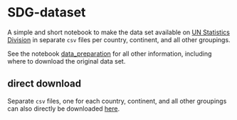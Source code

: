 # SDG-dataset

A simple and short notebook to make the data set available on [UN Statistics Division](https://unstats.un.org/sdgs/indicators/database/) in separate `csv` files per country, continent, and all other groupings.

See the notebook [data_preparation](https://github.com/felix-laumann/SDG-dataset/blob/master/data_preparation.ipynb) for all other information, including where to download the original data set.

## direct download
Separate `csv` files, one for each country, continent, and all other groupings can also directly be downloaded [here](https://www.dropbox.com/sh/z54b8kgb7awpk56/AADGRnBd3ZH7unFwC9PnB8xaa?dl=0).


